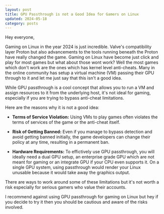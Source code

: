 ```yaml
---
layout: post
title: GPU Passthrough is not a Good Idea for Gamers on Linux
updated: 2024-05-18
category: posts
---
```


Hey everyone,

Gaming on Linux in the year 2024 is just incredible. Valve's compatibility layer Proton but also advancements to the tools running beneath the Proton have really changed the game. Gaming on Linux have become just click and play for most games but what about those wont work? Well the most games which don't work are the ones which has kernel level anti-cheats. Many in the online community has setup a virtual machine (VM) passing their GPU through to it and let me just say that this isn't a good idea.

While GPU passthrough is a cool concept that allows you to run a VM and assign resources to it from the underlying host, it's not ideal for gaming, especially if you are trying to bypass anti-cheat limitations.

Here are the reasons why it is not a good idea:

- **Terms of Service Violation:** Using VMs to play games often violates the terms of services of the game or the anti-cheat itself.

- **Risk of Getting Banned:** Even if you manage to bypass detection and avoid getting banned initially, the game developers can change their policy at any time, resulting in a permanent ban.

- **Hardware Requirements:** To effictively use GPU passthrough, you will ideally need a dual GPU setup, an enterprise grade GPU which are not meant for gaming or an integrate GPU if your CPU even supports it. On a single GPU system, using passthrough would render your Linux unusable because it would take away the graphics output.

There are ways to work around some of these limitations but it's not worth a risk especially for serious gamers who value their accounts.

I recommend against using GPU passthrough for gaming on Linux but hey if you decide to try it then you should be cautious and aware of the risks involved.

